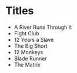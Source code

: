 # Titles

- A River Runs Through It
- Fight Club
- 12 Years a Slave
- The Big Short
- 12 Monkeys
- Blade Runner
- The Matrix
